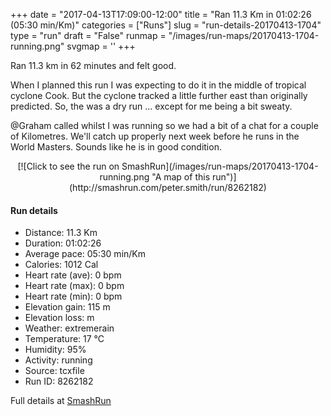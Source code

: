+++
date = "2017-04-13T17:09:00-12:00"
title = "Ran 11.3 Km in 01:02:26 (05:30 min/Km)"
categories = ["Runs"]
slug = "run-details-20170413-1704"
type = "run"
draft = "False"
runmap = "/images/run-maps/20170413-1704-running.png"
svgmap = '<polyline points="93 13, 91 17, 97 19, 97 20, 96 23, 99 26, 99 28, 97 30, 95 35, 99 41, 100 42, 100 48, 97 55, 97 62, 99 65, 99 66, 100 69, 97 76, 97 79, 93 90, 75 86, 28 76, 20 73, 7 58, 1 54, 0 46, 0 35, 2 34, 10 33, 19 31, 47 33, 55 33, 60 31, 79 16, 83 17, 82 17, 82 16, 85 13, 89 11, 94 11">'
+++

Ran 11.3 km in 62 minutes and felt good. 

When I planned this run I was expecting to do it in the middle of tropical cyclone Cook. But the cyclone tracked a little further east than originally predicted. So, the was a dry run ... except for me being a bit sweaty. 

@Graham called whilst I was running so we had a bit of a chat for a couple of Kilometres. We'll catch up properly next week before he runs in the World Masters. Sounds like he is in good condition. 

<!--more-->

<center>
[![Click to see the run on SmashRun](/images/run-maps/20170413-1704-running.png "A map of this run")](http://smashrun.com/peter.smith/run/8262182)
</center>

#### Run details

* Distance: 11.3 Km
* Duration: 01:02:26
* Average pace: 05:30 min/Km
* Calories: 1012 Cal
* Heart rate (ave): 0 bpm
* Heart rate (max): 0 bpm
* Heart rate (min): 0 bpm
* Elevation gain: 115 m
* Elevation loss:  m
* Weather: extremerain
* Temperature: 17 &deg;C
* Humidity: 95%
* Activity: running
* Source: tcxfile
* Run ID: 8262182

Full details at [SmashRun](http://smashrun.com/peter.smith/run/8262182)